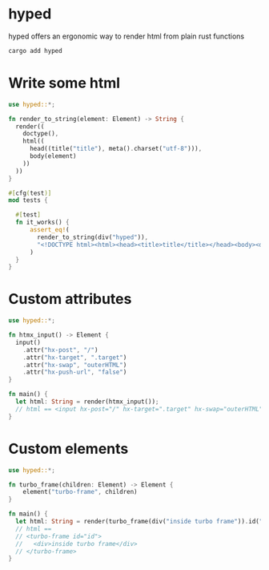 # hyped

hyped offers an ergonomic way to render html from plain rust functions

```sh
cargo add hyped
```

# Write some html

```rust
use hyped::*;

fn render_to_string(element: Element) -> String {
  render((
    doctype(),
    html((
      head((title("title"), meta().charset("utf-8"))),
      body(element)
    ))
  ))
}

#[cfg(test)]
mod tests {

  #[test]
  fn it_works() {
      assert_eq!(
        render_to_string(div("hyped")),
        "<!DOCTYPE html><html><head><title>title</title></head><body><div>hyped</div></body></html>"
      )
  }
}
```

# Custom attributes

```rust
use hyped::*;

fn htmx_input() -> Element {
  input()
    .attr("hx-post", "/")
    .attr("hx-target", ".target")
    .attr("hx-swap", "outerHTML")
    .attr("hx-push-url", "false")
}

fn main() {
  let html: String = render(htmx_input());
  // html == <input hx-post="/" hx-target=".target" hx-swap="outerHTML" hx-push-url="false">
}
```

# Custom elements

```rust
use hyped::*;

fn turbo_frame(children: Element) -> Element {
    element("turbo-frame", children)
}

fn main() {
  let html: String = render(turbo_frame(div("inside turbo frame")).id("id"));
  // html ==
  // <turbo-frame id="id">
  //   <div>inside turbo frame</div>
  // </turbo-frame>
}
```
